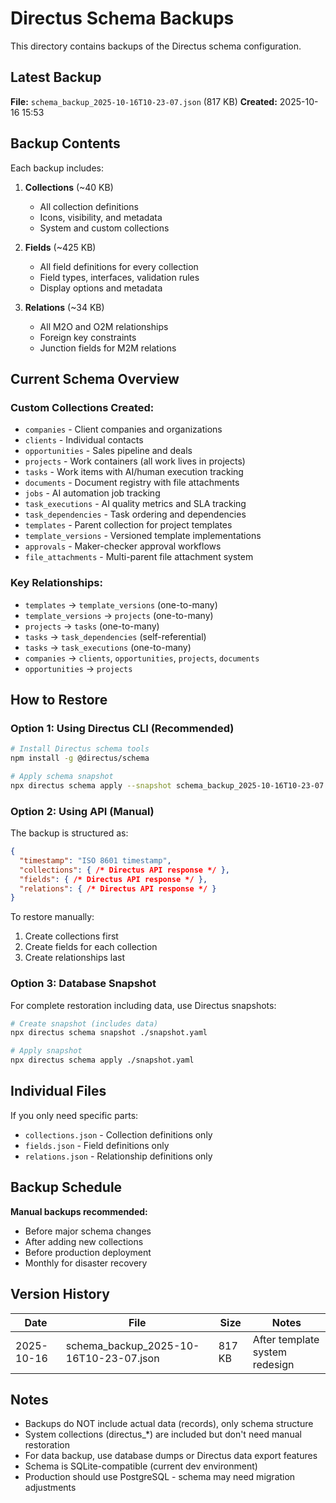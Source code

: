 # Directus Schema Backups

This directory contains backups of the Directus schema configuration.

## Latest Backup

**File:** `schema_backup_2025-10-16T10-23-07.json` (817 KB)
**Created:** 2025-10-16 15:53

## Backup Contents

Each backup includes:

1. **Collections** (~40 KB)
   - All collection definitions
   - Icons, visibility, and metadata
   - System and custom collections

2. **Fields** (~425 KB)
   - All field definitions for every collection
   - Field types, interfaces, validation rules
   - Display options and metadata

3. **Relations** (~34 KB)
   - All M2O and O2M relationships
   - Foreign key constraints
   - Junction fields for M2M relations

## Current Schema Overview

### Custom Collections Created:
- `companies` - Client companies and organizations
- `clients` - Individual contacts
- `opportunities` - Sales pipeline and deals
- `projects` - Work containers (all work lives in projects)
- `tasks` - Work items with AI/human execution tracking
- `documents` - Document registry with file attachments
- `jobs` - AI automation job tracking
- `task_executions` - AI quality metrics and SLA tracking
- `task_dependencies` - Task ordering and dependencies
- `templates` - Parent collection for project templates
- `template_versions` - Versioned template implementations
- `approvals` - Maker-checker approval workflows
- `file_attachments` - Multi-parent file attachment system

### Key Relationships:
- `templates` → `template_versions` (one-to-many)
- `template_versions` → `projects` (one-to-many)
- `projects` → `tasks` (one-to-many)
- `tasks` → `task_dependencies` (self-referential)
- `tasks` → `task_executions` (one-to-many)
- `companies` → `clients`, `opportunities`, `projects`, `documents`
- `opportunities` → `projects`

## How to Restore

### Option 1: Using Directus CLI (Recommended)

```bash
# Install Directus schema tools
npm install -g @directus/schema

# Apply schema snapshot
npx directus schema apply --snapshot schema_backup_2025-10-16T10-23-07.json
```

### Option 2: Using API (Manual)

The backup is structured as:
```json
{
  "timestamp": "ISO 8601 timestamp",
  "collections": { /* Directus API response */ },
  "fields": { /* Directus API response */ },
  "relations": { /* Directus API response */ }
}
```

To restore manually:
1. Create collections first
2. Create fields for each collection
3. Create relationships last

### Option 3: Database Snapshot

For complete restoration including data, use Directus snapshots:

```bash
# Create snapshot (includes data)
npx directus schema snapshot ./snapshot.yaml

# Apply snapshot
npx directus schema apply ./snapshot.yaml
```

## Individual Files

If you only need specific parts:

- `collections.json` - Collection definitions only
- `fields.json` - Field definitions only
- `relations.json` - Relationship definitions only

## Backup Schedule

**Manual backups recommended:**
- Before major schema changes
- After adding new collections
- Before production deployment
- Monthly for disaster recovery

## Version History

| Date | File | Size | Notes |
|------|------|------|-------|
| 2025-10-16 | schema_backup_2025-10-16T10-23-07.json | 817 KB | After template system redesign |

## Notes

- Backups do NOT include actual data (records), only schema structure
- System collections (directus_*) are included but don't need manual restoration
- For data backup, use database dumps or Directus data export features
- Schema is SQLite-compatible (current dev environment)
- Production should use PostgreSQL - schema may need migration adjustments
